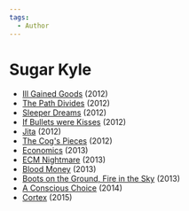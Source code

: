 ```yaml
---
tags:
  - Author
---
```


# Sugar Kyle

- [Ill Gained Goods](./illgainedgoods.md) (2012)
- [The Path Divides](./thepathdivides.md) (2012)
- [Sleeper Dreams](./sleeperdreams.md) (2012)
- [If Bullets were Kisses](./ifbulletswerekisses.md) (2012)
- [Jita](./jita.md) (2012)
- [The Cog's Pieces](./thecogspieces.md) (2012)
- [Economics](./economics.md) (2013)
- [ECM Nightmare](./ecmnightmare.md) (2013)
- [Blood Money](./bloodmoney.md) (2013)
- [Boots on the Ground, Fire in the Sky](./bootsonthegroundfireinthesky.md) (2013)
- [A Conscious Choice](./aconsciouschoice.md) (2014)
- [Cortex](./cortex.md) (2015)